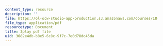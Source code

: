 ```yaml
---
content_type: resource
description: ''
file: https://ol-ocw-studio-app-production.s3.amazonaws.com/courses/18-03sc-differential-equations-fall-2011/3682e4dbb8e56c8c9f7c7e0d78dc45da_2SuTN8rpe4I.pdf
file_type: application/pdf
resourcetype: Document
title: 3play pdf file
uid: 3682e4db-b8e5-6c8c-9f7c-7e0d78dc45da
---
```

